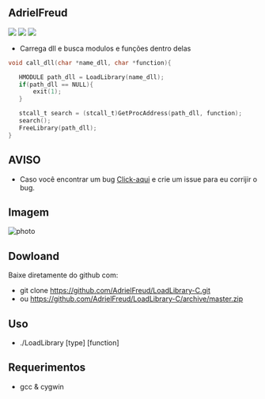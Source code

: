 ## AdrielFreud

![](https://img.shields.io/badge/LoadLibrary-v1.0-blue?style=flat&logo=appveyor)
![](https://img.shields.io/badge/plataforma-win32--win64--linux64--linux32-blue?style=flat&logo=appveyor)
![](https://img.shields.io/badge/gcc-blue)

 - Carrega dll e busca modulos e funções dentro delas
 
 ```C
void call_dll(char *name_dll, char *function){

	HMODULE path_dll = LoadLibrary(name_dll);
	if(path_dll == NULL){
		exit(1);
	}

	stcall_t search = (stcall_t)GetProcAddress(path_dll, function);
	search();
	FreeLibrary(path_dll);
}
```

## AVISO
- Caso você encontrar um bug [Click-aqui](https://github.com/AdrielFreud/LoadLibrary-C/issues/new) e crie um issue para eu corrijir o bug.

## Imagem
![photo]()
 
 ## Dowloand
Baixe diretamente do github com:
 - git clone https://github.com/AdrielFreud/LoadLibrary-C.git
 - ou https://github.com/AdrielFreud/LoadLibrary-C/archive/master.zip


## Uso
 - ./LoadLibrary [type] [function]

## Requerimentos
 - gcc & cygwin
